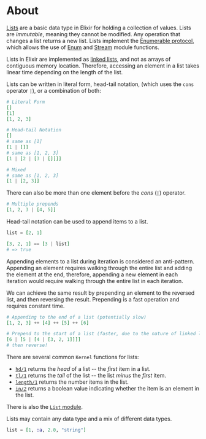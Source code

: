 # About

[Lists][list] are a basic data type in Elixir for holding a collection of values. Lists are _immutable_, meaning they cannot be modified. Any operation that changes a list returns a new list. Lists implement the [Enumerable protocol][enum-protocol], which allows the use of [Enum][enum] and [Stream][stream] module functions.

Lists in Elixir are implemented as [linked lists][linked-list-wiki], and not as arrays of contiguous memory location. Therefore, accessing an element in a list takes linear time depending on the length of the list.

Lists can be written in literal form, head-tail notation, (which uses the `cons` operator `|`), or a combination of both:

```elixir
# Literal Form
[]
[1]
[1, 2, 3]

# Head-tail Notation
[]
# same as [1]
[1 | []]
# same as [1, 2, 3]
[1 | [2 | [3 | []]]]

# Mixed
# same as [1, 2, 3]
[1 | [2, 3]]
```

There can also be more than one element before the _cons_ (`|`) operator.

```elixir
# Multiple prepends
[1, 2, 3 | [4, 5]]
```

Head-tail notation can be used to append items to a list.

```elixir
list = [2, 1]

[3, 2, 1] == [3 | list]
# => true
```

Appending elements to a list during iteration is considered an anti-pattern. Appending an element requires walking through the entire list and adding the element at the end, therefore, appending a new element in each iteration would require walking through the entire list in each iteration.

We can achieve the same result by prepending an element to the reversed list, and then reversing the result. Prepending is a fast operation and requires constant time.

```elixir
# Appending to the end of a list (potentially slow)
[1, 2, 3] ++ [4] ++ [5] ++ [6]

# Prepend to the start of a list (faster, due to the nature of linked lists)
[6 | [5 | [4 | [3, 2, 1]]]]
# then reverse!
```

There are several common `Kernel` functions for lists:

- [`hd/1`][hd] returns the _head_ of a list -- the _first_ item in a list.
- [`tl/1`][tl] returns the _tail_ of the list -- the list _minus_ the _first_ item.
- [`length/1`][length] returns the number items in the list.
- [`in/2`][in] returns a boolean value indicating whether the item is an element in the list.

There is also the [`List` module][list].

Lists may contain any data type and a mix of different data types.

```elixir
list = [1, :a, 2.0, "string"]
```

[enum]: https://hexdocs.pm/elixir/Enum.html
[enum-protocol]: https://hexdocs.pm/elixir/Enumerable.html
[hd]: https://hexdocs.pm/elixir/Kernel.html#hd/1
[in]: https://hexdocs.pm/elixir/Kernel.html#in/2
[length]: https://hexdocs.pm/elixir/Kernel.html#length/1
[list]: https://hexdocs.pm/elixir/List.html
[stream]: https://hexdocs.pm/elixir/Stream.html
[tl]: https://hexdocs.pm/elixir/Kernel.html#tl/1
[linked-list-wiki]: https://en.wikipedia.org/wiki/Linked_list
